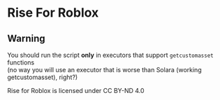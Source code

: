 # Rise For Roblox

## Warning
You should run the script **only** in executors that support `getcustomasset` functions<br/>
(no way you will use an executor that is worse than Solara (working getcustomasset), right?)

Rise for Roblox is licensed under CC BY-ND 4.0 